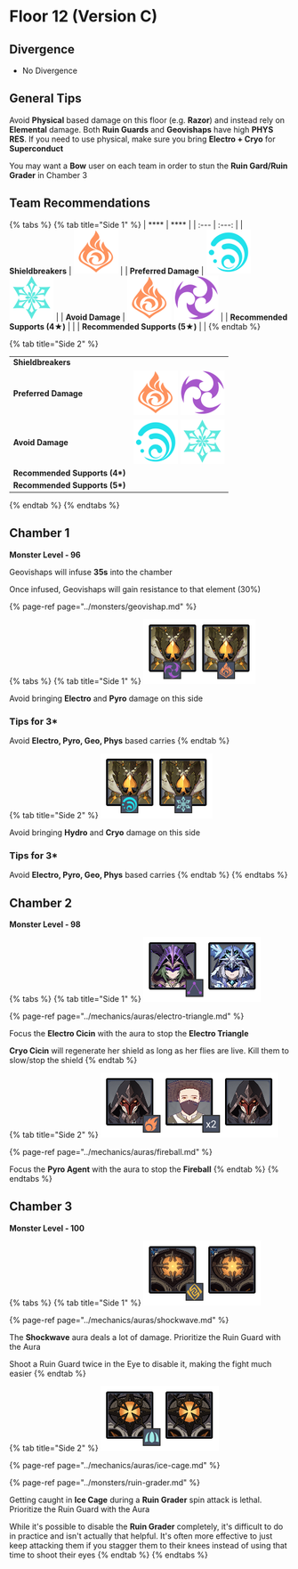 # Floor 12 \(Version C\)

## Divergence

* No Divergence

## General Tips

Avoid **Physical** based damage on this floor \(e.g. **Razor**\) and instead rely on **Elemental** damage. Both **Ruin Guards** and **Geovishaps** have high **PHYS RES**. If you need to use physical, make sure you bring **Electro + Cryo** for **Superconduct**

You may want a **Bow** user on each team in order to stun the **Ruin Gard/Ruin Grader** in Chamber 3

## Team Recommendations

{% tabs %}
{% tab title="Side 1" %}
| \*\*\*\* | \*\*\*\* |
| :--- | :---: |
| **Shieldbreakers** | ![](../.gitbook/assets/pyro_small.png)  |
| **Preferred Damage** | ![](../.gitbook/assets/hydro_small.png) ![](../.gitbook/assets/cryo_small.png)  |
| **Avoid Damage** | ![](../.gitbook/assets/pyro_small.png) ![](../.gitbook/assets/electro_small.png)  |
| **Recommended Supports \(4**★**\)** |  |
| **Recommended Supports \(5**★**\)** |  |
{% endtab %}

{% tab title="Side 2" %}


|  |   |
| :--- | :---: |
| **Shieldbreakers** |  |
| **Preferred Damage** | ![](../.gitbook/assets/pyro_small.png) ![](../.gitbook/assets/electro_small.png)  |
| **Avoid Damage** | ![](../.gitbook/assets/hydro_small.png) ![](../.gitbook/assets/cryo_small.png)  |
| **Recommended Supports \(4\*\)** |  |
| **Recommended Supports \(5\*\)** |  |
{% endtab %}
{% endtabs %}

## Chamber 1

**Monster Level - 96**

Geovishaps will infuse **35s** into the chamber

Once infused, Geovishaps will gain resistance to that element \(30%\)

{% page-ref page="../monsters/geovishap.md" %}

{% tabs %}
{% tab title="Side 1" %}
![](../.gitbook/assets/12-1-1.png)

Avoid bringing **Electro** and **Pyro** damage on this side

### Tips for 3\*

Avoid **Electro, Pyro, Geo, Phys** based carries
{% endtab %}

{% tab title="Side 2" %}
![](../.gitbook/assets/12-1-2.png)

  
Avoid bringing **Hydro** and **Cryo** damage on this side

### Tips for 3\* <a id="tips-for-3"></a>

Avoid **Electro, Pyro, Geo, Phys** based carries
{% endtab %}
{% endtabs %}

## Chamber 2

**Monster Level - 98**

{% tabs %}
{% tab title="Side 1" %}
![](../.gitbook/assets/12-2-1.png)

{% page-ref page="../mechanics/auras/electro-triangle.md" %}

Focus the **Electro Cicin** with the aura to stop the **Electro Triangle**

**Cryo Cicin** will regenerate her shield as long as her flies are live. Kill them to slow/stop the shield
{% endtab %}

{% tab title="Side 2" %}
![](../.gitbook/assets/12-2-2.png)

{% page-ref page="../mechanics/auras/fireball.md" %}

Focus the **Pyro Agent** with the aura to stop the **Fireball**
{% endtab %}
{% endtabs %}

## Chamber 3

**Monster Level - 100**

{% tabs %}
{% tab title="Side 1" %}
![](../.gitbook/assets/12-3-1.png)

{% page-ref page="../mechanics/auras/shockwave.md" %}

The **Shockwave** aura deals a lot of damage. Prioritize the Ruin Guard with the Aura

Shoot a Ruin Guard twice in the Eye to disable it, making the fight much easier
{% endtab %}

{% tab title="Side 2" %}
![](../.gitbook/assets/12-3-2.png)

{% page-ref page="../mechanics/auras/ice-cage.md" %}

{% page-ref page="../monsters/ruin-grader.md" %}

Getting caught in **Ice Cage** during a **Ruin Grader** spin attack is lethal. Prioritize the Ruin Guard with the Aura

While it's possible to disable the **Ruin Grader** completely, it's difficult to do in practice and isn't actually that helpful. It's often more effective to just keep attacking them if you stagger them to their knees instead of using that time to shoot their eyes
{% endtab %}
{% endtabs %}



